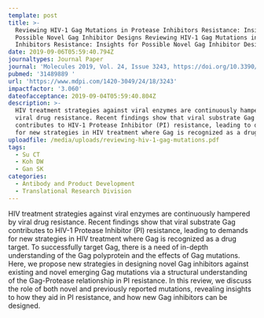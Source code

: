 ```yaml
---
template: post
title: >-
  Reviewing HIV-1 Gag Mutations in Protease Inhibitors Resistance: Insights for
  Possible Novel Gag Inhibitor Designs Reviewing HIV-1 Gag Mutations in Protease
  Inhibitors Resistance: Insights for Possible Novel Gag Inhibitor Designs
date: 2019-09-06T05:59:40.794Z
journaltypes: Journal Paper
journal: 'Molecules 2019, Vol. 24, Issue 3243, https://doi.org/10.3390/molecules24183243'
pubmed: '31489889 '
url: 'https://www.mdpi.com/1420-3049/24/18/3243'
impactfactor: '3.060'
dateofacceptance: 2019-09-04T05:59:40.804Z
description: >-
  HIV treatment strategies against viral enzymes are continuously hampered by
  viral drug resistance. Recent findings show that viral substrate Gag
  contributes to HIV-1 Protease Inhibitor (PI) resistance, leading to demands
  for new strategies in HIV treatment where Gag is recognized as a drug target.
uploadfile: /media/uploads/reviewing-hiv-1-gag-mutations.pdf
tags:
  - Su CT
  - Koh DW
  - Gan SK
categories:
  - Antibody and Product Development
  - Translational Research Division
---
```

HIV treatment strategies against viral enzymes are continuously hampered by viral drug resistance. Recent findings show that viral substrate Gag contributes to HIV-1 Protease Inhibitor (PI) resistance, leading to demands for new strategies in HIV treatment where Gag is recognized as a drug target. To successfully target Gag, there is a need of in-depth understanding of the Gag polyprotein and the effects of Gag mutations. Here, we propose new strategies in designing novel Gag inhibitors against existing and novel emerging Gag mutations via a structural understanding of the Gag-Protease relationship in PI resistance. In this review, we discuss the role of both novel and previously reported mutations, revealing insights to how they aid in PI resistance, and how new Gag inhibitors can be designed.
